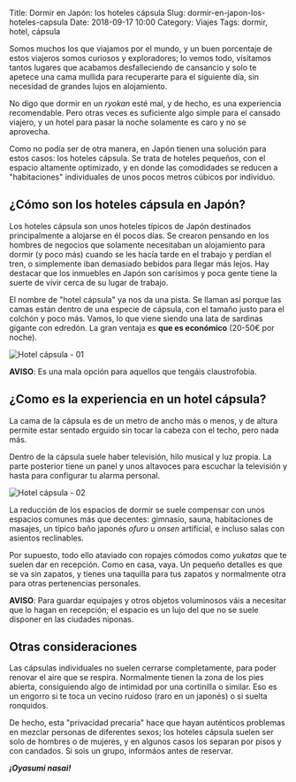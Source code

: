Title: Dormir en Japón: los hoteles cápsula
Slug: dormir-en-japon-los-hoteles-capsula
Date: 2018-09-17 10:00
Category: Viajes
Tags: dormir, hotel, cápsula



Somos muchos los que viajamos por el mundo, y un buen porcentaje de estos viajeros somos curiosos y exploradores; lo vemos todo, visitamos tantos lugares que acabamos desfalleciendo de cansancio y solo te apetece una cama mullida para recuperarte para el siguiente día, sin necesidad de grandes lujos en alojamiento.

No digo que dormir en un *ryokan* esté mal, y de hecho, es una experiencia recomendable. Pero otras veces es suficiente algo simple para el cansado viajero, y un hotel para pasar la noche solamente es caro y no se aprovecha.

Como no podía ser de otra manera, en Japón tienen una solución para estos casos: los hoteles cápsula. Se trata de hoteles pequeños, con el espacio altamente optimizado, y en donde las comodidades se reducen a "habitaciones" individuales de unos pocos metros cúbicos por individuo.

## ¿Cómo son los hoteles cápsula en Japón?

Los hoteles cápsula son unos hoteles típicos de Japón destinados principalmente a alojarse en él pocos días. Se crearon pensando en los hombres de negocios que solamente necesitaban un alojamiento para dormir (y poco más) cuando se les hacía tarde en el trabajo y perdían el tren, o simplemente iban demasiado bebidos para llegar más lejos. Hay destacar que los inmuebles en Japón son carísimos y poca gente tiene la suerte de vivir cerca de su lugar de trabajo.

El nombre de "hotel cápsula" ya nos da una pista. Se llaman así porque las camas están dentro de una especie de cápsula, con el tamaño justo para el colchón y poco más. Vamos, lo que viene siendo una lata de sardinas gigante con edredón. La gran ventaja es **que es económico** (20-50€ por noche).

![Hotel cápsula - 01]({static}/images/hotel-capsula-01.jpg)

**AVISO**: Es una mala opción para aquellos que tengáis claustrofobia.

## ¿Como es la experiencia en un hotel cápsula?

La cama de la cápsula es de un metro de ancho más o menos, y de altura permite estar sentado erguido sin tocar la cabeza con el techo, pero nada más.

Dentro de la cápsula suele haber televisión, hilo musical y luz propia. La parte posterior tiene un panel y unos altavoces para escuchar la televisión y hasta para configurar tu alarma personal.

![Hotel cápsula - 02]({static}/images/hotel-capsula-02.jpg)

La reducción de los espacios de dormir se suele compensar con unos espacios comunes más que decentes: gimnasio, sauna, habitaciones de masajes, un típico baño japonés *ofuro* u *onsen* artificial, e incluso salas con asientos reclinables.

Por supuesto, todo ello ataviado con ropajes cómodos como *yukatas* que te suelen dar en recepción. Como en casa, vaya. Un pequeño detalles es que se va sin zapatos, y tienes una taquilla para tus zapatos y normalmente otra para otras pertenencias personales.

**AVISO**: Para guardar equipajes y otros objetos voluminosos váis a necesitar que lo hagan en recepción; el espacio es un lujo del que no se suele disponer en las ciudades niponas.

## Otras consideraciones

Las cápsulas individuales no suelen cerrarse completamente, para poder renovar el aire que se respira. Normalmente tienen la zona de los pies abierta, consiguiendo algo de intimidad por una cortinilla o similar. Eso es un engorro si te toca un vecino ruidoso (raro en un japonés) o si suelta ronquidos.

De hecho, esta "privacidad precaria" hace que hayan auténticos problemas en mezclar personas de diferentes sexos; los hoteles cápsula suelen ser solo de hombres o de mujeres, y en algunos casos los separan por pisos y con candados. Si sois un grupo, informáos antes de reservar.

***¡Oyasumi nasai!***

